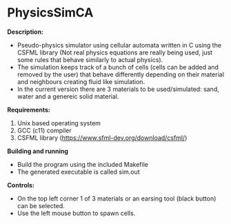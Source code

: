 # PhysicsSimCA

**Description:**
  - Pseudo-physics simulator using cellular automata written in C using the CSFML library (Not real physics equations are really being used, just some rules that behave similarly to actual physics).
  - The simulation keeps track of a bunch of cells  (cells can be added and removed by the user) that behave differently depending on their material and neighbours creating fluid like simulation.
  - In the current version there are 3 materials to be used/simulated: sand, water and a genereic solid material.
  
**Requirements:**
  1. Unix based operating system
  2. GCC (c11) compiler
  3. CSFML library (https://www.sfml-dev.org/download/csfml/)
  
**Building and running**
  - Build the program using the included Makefile
  - The generated executable is called sim.out

      
 **Controls:**
   - On the top left corner 1 of 3 materials or an earsing tool (black button) can be selected.
   - Use the left mouse button to spawn cells.

